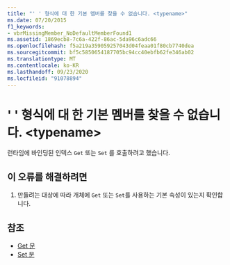 ```yaml
---
title: "' ' 형식에 대 한 기본 멤버를 찾을 수 없습니다. <typename>"
ms.date: 07/20/2015
f1_keywords:
- vbrMissingMember_NoDefaultMemberFound1
ms.assetid: 1869ecb8-7c6a-422f-86ac-5da96c6adc66
ms.openlocfilehash: f5a219a359059257043d04feaa01f80cb7740dea
ms.sourcegitcommit: bf5c5850654187705bc94cc40ebfb62fe346ab02
ms.translationtype: MT
ms.contentlocale: ko-KR
ms.lasthandoff: 09/23/2020
ms.locfileid: "91078894"
---
```

# <a name="no-default-member-found-for-type-typename"></a>' ' 형식에 대 한 기본 멤버를 찾을 수 없습니다. \<typename>

런타임에 바인딩된 인덱스 `Get` 또는 `Set` 를 호출하려고 했습니다.  
  
## <a name="to-correct-this-error"></a>이 오류를 해결하려면  
  
1. 만들려는 대상에 따라 개체에 `Get` 또는 `Set`를 사용하는 기본 속성이 있는지 확인합니다.  
  
## <a name="see-also"></a>참조

- [Get 문](../language-reference/statements/get-statement.md)
- [Set 문](../language-reference/statements/set-statement.md)

